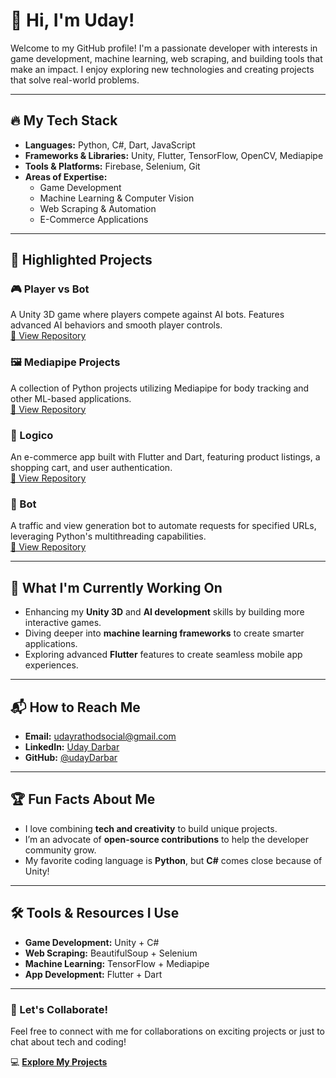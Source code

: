 # 👋 Hi, I'm Uday!

Welcome to my GitHub profile! I'm a passionate developer with interests in game development, machine learning, web scraping, and building tools that make an impact. I enjoy exploring new technologies and creating projects that solve real-world problems.

---

## 🔥 My Tech Stack

- **Languages:** Python, C#, Dart, JavaScript
- **Frameworks & Libraries:** Unity, Flutter, TensorFlow, OpenCV, Mediapipe
- **Tools & Platforms:** Firebase, Selenium, Git
- **Areas of Expertise:**
  - Game Development
  - Machine Learning & Computer Vision
  - Web Scraping & Automation
  - E-Commerce Applications

---

## 📂 Highlighted Projects

### 🎮 Player vs Bot
A Unity 3D game where players compete against AI bots. Features advanced AI behaviors and smooth player controls.  
[🔗 View Repository](https://github.com/udayDarbar/player-vs-bot)

### 🖼 Mediapipe Projects
A collection of Python projects utilizing Mediapipe for body tracking and other ML-based applications.  
[🔗 View Repository](https://github.com/udayDarbar/mideapip-projects)

### 🛒 Logico
An e-commerce app built with Flutter and Dart, featuring product listings, a shopping cart, and user authentication.  
[🔗 View Repository](https://github.com/udayDarbar/Logico)

### 🤖 Bot
A traffic and view generation bot to automate requests for specified URLs, leveraging Python's multithreading capabilities.  
[🔗 View Repository](https://github.com/udayDarbar/Bot)

---

## 🌱 What I'm Currently Working On

- Enhancing my **Unity 3D** and **AI development** skills by building more interactive games.
- Diving deeper into **machine learning frameworks** to create smarter applications.
- Exploring advanced **Flutter** features to create seamless mobile app experiences.

---

## 📬 How to Reach Me

- **Email:** [udayrathodsocial@gmail.com](mailto:udayrathodsocial@example.com)
- **LinkedIn:** [Uday Darbar](https://www.linkedin.com/in/udaydarbar/)
- **GitHub:** [@udayDarbar](https://github.com/udayDarbar)

---

## 🏆 Fun Facts About Me

- I love combining **tech and creativity** to build unique projects.
- I’m an advocate of **open-source contributions** to help the developer community grow.
- My favorite coding language is **Python**, but **C#** comes close because of Unity!

---

## 🛠 Tools & Resources I Use

- **Game Development:** Unity + C#
- **Web Scraping:** BeautifulSoup + Selenium
- **Machine Learning:** TensorFlow + Mediapipe
- **App Development:** Flutter + Dart

---

### 🚀 Let's Collaborate!
Feel free to connect with me for collaborations on exciting projects or just to chat about tech and coding!

💻 **[Explore My Projects](https://github.com/udayDarbar?tab=repositories)**  
